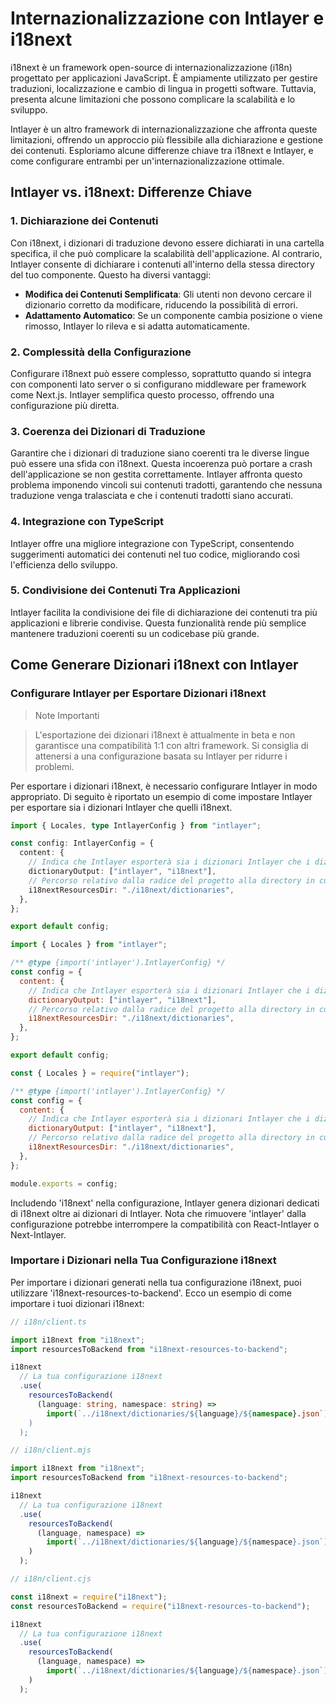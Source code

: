 # Internazionalizzazione con Intlayer e i18next

i18next è un framework open-source di internazionalizzazione (i18n) progettato per applicazioni JavaScript. È ampiamente utilizzato per gestire traduzioni, localizzazione e cambio di lingua in progetti software. Tuttavia, presenta alcune limitazioni che possono complicare la scalabilità e lo sviluppo.

Intlayer è un altro framework di internazionalizzazione che affronta queste limitazioni, offrendo un approccio più flessibile alla dichiarazione e gestione dei contenuti. Esploriamo alcune differenze chiave tra i18next e Intlayer, e come configurare entrambi per un'internazionalizzazione ottimale.

## Intlayer vs. i18next: Differenze Chiave

### 1. Dichiarazione dei Contenuti

Con i18next, i dizionari di traduzione devono essere dichiarati in una cartella specifica, il che può complicare la scalabilità dell'applicazione. Al contrario, Intlayer consente di dichiarare i contenuti all'interno della stessa directory del tuo componente. Questo ha diversi vantaggi:

- **Modifica dei Contenuti Semplificata**: Gli utenti non devono cercare il dizionario corretto da modificare, riducendo la possibilità di errori.
- **Adattamento Automatico**: Se un componente cambia posizione o viene rimosso, Intlayer lo rileva e si adatta automaticamente.

### 2. Complessità della Configurazione

Configurare i18next può essere complesso, soprattutto quando si integra con componenti lato server o si configurano middleware per framework come Next.js. Intlayer semplifica questo processo, offrendo una configurazione più diretta.

### 3. Coerenza dei Dizionari di Traduzione

Garantire che i dizionari di traduzione siano coerenti tra le diverse lingue può essere una sfida con i18next. Questa incoerenza può portare a crash dell'applicazione se non gestita correttamente. Intlayer affronta questo problema imponendo vincoli sui contenuti tradotti, garantendo che nessuna traduzione venga tralasciata e che i contenuti tradotti siano accurati.

### 4. Integrazione con TypeScript

Intlayer offre una migliore integrazione con TypeScript, consentendo suggerimenti automatici dei contenuti nel tuo codice, migliorando così l'efficienza dello sviluppo.

### 5. Condivisione dei Contenuti Tra Applicazioni

Intlayer facilita la condivisione dei file di dichiarazione dei contenuti tra più applicazioni e librerie condivise. Questa funzionalità rende più semplice mantenere traduzioni coerenti su un codicebase più grande.

## Come Generare Dizionari i18next con Intlayer

### Configurare Intlayer per Esportare Dizionari i18next

> Note Importanti

> L'esportazione dei dizionari i18next è attualmente in beta e non garantisce una compatibilità 1:1 con altri framework. Si consiglia di attenersi a una configurazione basata su Intlayer per ridurre i problemi.

Per esportare i dizionari i18next, è necessario configurare Intlayer in modo appropriato. Di seguito è riportato un esempio di come impostare Intlayer per esportare sia i dizionari Intlayer che quelli i18next.

```typescript fileName="intlayer.config.ts" codeFormat="typescript"
import { Locales, type IntlayerConfig } from "intlayer";

const config: IntlayerConfig = {
  content: {
    // Indica che Intlayer esporterà sia i dizionari Intlayer che i dizionari i18next
    dictionaryOutput: ["intlayer", "i18next"],
    // Percorso relativo dalla radice del progetto alla directory in cui i dizionari i18n saranno esportati
    i18nextResourcesDir: "./i18next/dictionaries",
  },
};

export default config;
```

```javascript fileName="intlayer.config.mjs" codeFormat="esm"
import { Locales } from "intlayer";

/** @type {import('intlayer').IntlayerConfig} */
const config = {
  content: {
    // Indica che Intlayer esporterà sia i dizionari Intlayer che i dizionari i18next
    dictionaryOutput: ["intlayer", "i18next"],
    // Percorso relativo dalla radice del progetto alla directory in cui i dizionari i18n saranno esportati
    i18nextResourcesDir: "./i18next/dictionaries",
  },
};

export default config;
```

```javascript fileName="intlayer.config.cjs" codeFormat="commonjs"
const { Locales } = require("intlayer");

/** @type {import('intlayer').IntlayerConfig} */
const config = {
  content: {
    // Indica che Intlayer esporterà sia i dizionari Intlayer che i dizionari i18next
    dictionaryOutput: ["intlayer", "i18next"],
    // Percorso relativo dalla radice del progetto alla directory in cui i dizionari i18n saranno esportati
    i18nextResourcesDir: "./i18next/dictionaries",
  },
};

module.exports = config;
```

Includendo 'i18next' nella configurazione, Intlayer genera dizionari dedicati di i18next oltre ai dizionari di Intlayer. Nota che rimuovere 'intlayer' dalla configurazione potrebbe interrompere la compatibilità con React-Intlayer o Next-Intlayer.

### Importare i Dizionari nella Tua Configurazione i18next

Per importare i dizionari generati nella tua configurazione i18next, puoi utilizzare 'i18next-resources-to-backend'. Ecco un esempio di come importare i tuoi dizionari i18next:

```typescript fileName="i18n/client.ts" codeFormat="typescript"
// i18n/client.ts

import i18next from "i18next";
import resourcesToBackend from "i18next-resources-to-backend";

i18next
  // La tua configurazione i18next
  .use(
    resourcesToBackend(
      (language: string, namespace: string) =>
        import(`../i18next/dictionaries/${language}/${namespace}.json`)
    )
  );
```

```javascript fileName="i18n/client.mjs" codeFormat="esm"
// i18n/client.mjs

import i18next from "i18next";
import resourcesToBackend from "i18next-resources-to-backend";

i18next
  // La tua configurazione i18next
  .use(
    resourcesToBackend(
      (language, namespace) =>
        import(`../i18next/dictionaries/${language}/${namespace}.json`)
    )
  );
```

```javascript fileName="i18n/client.cjs" codeFormat="commonjs"
// i18n/client.cjs

const i18next = require("i18next");
const resourcesToBackend = require("i18next-resources-to-backend");

i18next
  // La tua configurazione i18next
  .use(
    resourcesToBackend(
      (language, namespace) =>
        import(`../i18next/dictionaries/${language}/${namespace}.json`)
    )
  );
```

